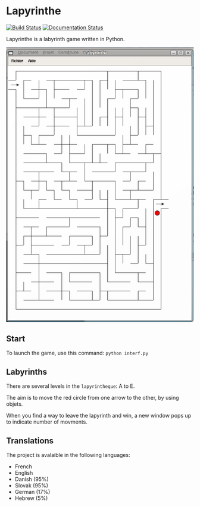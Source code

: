 Lapyrinthe
==========

[![Build Status](https://travis-ci.org/Linkid/lapyrinthe.svg?branch=master)](https://travis-ci.org/Linkid/lapyrinthe)
[![Documentation Status](https://readthedocs.org/projects/lapyrinthe/badge/?version=latest)](https://readthedocs.org/projects/lapyrinthe/?badge=latest)


Lapyrinthe is a labyrinth game written in Python.

![Screenshot](https://raw.githubusercontent.com/Linkid/lapyrinthe/master/images/lapyrinthe_screen1.png)


Start
-----

To launch the game, use this command:
`python interf.py`


Labyrinths
----------

There are several levels in the `lapyrintheque`: A to E.

The aim is to move the red circle from one arrow to the other, by using objets.

When you find a way to leave the lapyrinth and win, a new window pops up to indicate number of movments.


Translations
------------

The project is avalaible in the following languages:

* French
* English
* Danish (95%)
* Slovak (95%)
* German (17%)
* Hebrew (5%)
